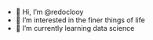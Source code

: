 - 👋 Hi, I’m @redoclooy
- 👀 I’m interested in the finer things of life
- 🌱 I’m currently learning data science


<!---
redoclooy/redoclooy is a ✨ special ✨ repository because its `README.md` (this file) appears on your GitHub profile.
You can click the Preview link to take a look at your changes.
--->

